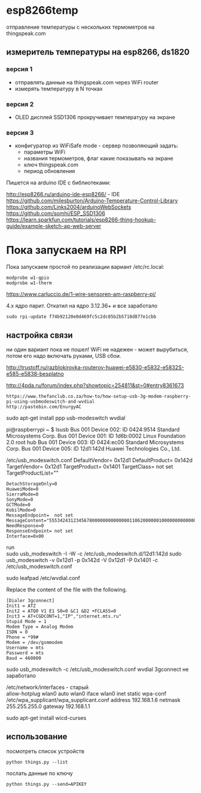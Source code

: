 # esp8266temp
отправление температуры с нескольких термометров на thingspeak.com

## измеритель температуры на esp8266, ds1820 

### версия 1
- отправлять данные на thingspeak.com через WiFi router
- измерять температуру в N точках

### версия 2  
- OLED дисплей SSD1306 прокручивает температуру на экране

### версия 3 
- конфигуратор из WiFiSafe mode - сервер позволяющий задать:
    - параметры WiFi 
    - названия термометров, флаг какие показывать на экране
    - ключ thingspeak.com
    - период обновления

Пишется на arduino IDE с библиотеками:

http://esp8266.ru/arduino-ide-esp8266/ - IDE
https://github.com/milesburton/Arduino-Temperature-Control-Library
https://github.com/Links2004/arduinoWebSockets
https://github.com/somhi/ESP_SSD1306
https://learn.sparkfun.com/tutorials/esp8266-thing-hookup-guide/example-sketch-ap-web-server

# Пока запускаем на RPI

Пока запускаем простой по реализации вариант
/etc/rc.local:

	modprobe w1-gpio
	modprobe w1-therm

https://www.carluccio.de/1-wire-sensoren-am-raspberry-pi/

4.х ядро парит. Откатил на ядро 3.12.36+ и все заработало

    sudo rpi-update f74b92120e0d469fc5c2dc85b2b5718d877e1cbb
    
## настройка связи

ни один вариант пока не пошел! WiFi не надежен - может вырубиться, потом его надо включать руками, USB сбои.

http://trustoff.ru/razblokirovka-routerov-huawei-e5830-e5832-e5832S-e585-e5838-besplatno

http://4pda.ru/forum/index.php?showtopic=254811&st=0#entry8361673

    https://www.thefanclub.co.za/how-to/how-setup-usb-3g-modem-raspberry-pi-using-usbmodeswitch-and-wvdial
    http://pastebin.com/EnurgyAC
   sudo apt-get install ppp usb-modeswitch wvdial

   pi@raspberrypi ~ $ lsusb
    Bus 001 Device 002: ID 0424:9514 Standard Microsystems Corp. 
    Bus 001 Device 001: ID 1d6b:0002 Linux Foundation 2.0 root hub
    Bus 001 Device 003: ID 0424:ec00 Standard Microsystems Corp. 
    Bus 001 Device 005: ID 12d1:142d Huawei Technologies Co., Ltd. 
    
  /etc/usb_modeswitch.conf
    DefaultVendor=  0x12d1
    DefaultProduct= 0x142d
    TargetVendor=   0x12d1
    TargetProduct=  0x1401
    TargetClass=    not set
    TargetProductList=""
    
    DetachStorageOnly=0
    HuaweiMode=0
    SierraMode=0
    SonyMode=0
    GCTMode=0
    KobilMode=0
    MessageEndpoint=  not set
    MessageContent="55534243123456780000000000000011062000000100000000000000000000"
    NeedResponse=0
    ResponseEndpoint= not set
    Interface=0x00
    
  run  
    sudo usb_modeswitch -I -W -c /etc/usb_modeswitch.d/12d1\:142d
    sudo usb_modeswitch -v 0x12d1 -p 0x142d -V 0x12d1 -P 0x1401 -c /etc/usb_modeswitch.conf  
    
  sudo leafpad /etc/wvdial.conf

  Replace the content of the file with the following. 

    [Dialer 3gconnect]
    Init1 = ATZ
    Init2 = ATQ0 V1 E1 S0=0 &C1 &D2 +FCLASS=0
    Init3 = AT+CGDCONT=1,"IP","internet.mts.ru"
    Stupid Mode = 1
    Modem Type = Analog Modem
    ISDN = 0
    Phone = *99#
    Modem = /dev/gsmmodem
    Username = mts
    Password = mts
    Baud = 460800
    
  sudo usb_modeswitch -c /etc/usb_modeswitch.conf
  wvdial 3gconnect
  не заработало
    
/etc/network/interfaces - старый    
    allow-hotplug wlan0
    auto wlan0
    iface wlan0 inet static
        wpa-conf /etc/wpa_supplicant/wpa_supplicant.conf
        address 192.168.1.6
        netmask 255.255.255.0
        gateway 192.168.1.1

 sudo apt-get install wicd-curses
## использование

посмотреть список устройств

    python things.py --list

послать данные по ключу

    python things.py --send=APIKEY

    